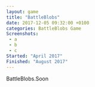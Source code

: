 ```yaml
---
layout: game
title: "BattleBlobs"
date: 2017-12-05 09:32:00 +0100
categories: BattleBlobs Game
Screenshots:
 - a
 - b
 - c
Started: "April 2017"
Finished: "August 2017"
---
```


BattleBlobs.Soon

